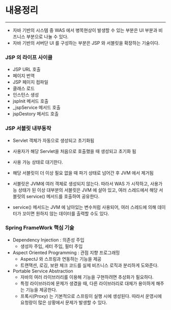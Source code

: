 # 내용정리
---

- 자바 기반의 시스템 중 WAS 에서 병목현상이 발생할 수 있는 부분은 UI 부분과 비즈니스 부분으로 나눌 수 있다.
- 자바 기반의 서버단 UI 를 구성하는 부분은 JSP 와 서블릿을 확장하는 기술이다.

### JSP 의 라이프 사이클 
- JSP URL 호출
- 페이지 번역
- JSP 페이지 컴파일
- 클래스 로드
- 인스턴스 생성
- jspInit 메서드 호출
- _jspService 메서드 호출
- jspDestory 메서드 호출


### JSP 서블릿 내부동작

- Servlet 객체가 자동으로 생성되고 초기화됨
- 사용자가 해당 Servlet을 처음으로 호출했을 때 생성되고 초기화 됨
- 사용 가능 상태로 대기한다. 
- 해당 서블릿이 더 이상 필요 없을 때 파기 상태로 넘어간 후 JVM 에서 제거됨

- 서블릿은 JVM에 여러 객체로 생성되지 않는다. 따라서 WAS 가 시작하고, 사용가능 상태가 된 이상 대부분의 서블릿은 JVM 에 살아 있고,
  여러 스레드에서 해당 서블릿의 service() 메서드를 호출하여 공유한다.
- service() 메서드는 JVM 에 남아있는 변수처럼 사용되어, 여러 스레드에 의해 데이터가 꼬이면 원하지 않는 데이터를 출력할 수도 있다.


### Spring FrameWork 핵심 기술
- Dependency Injection : 의존성 주입
  - 생성자 주입, 세터 주입, 필터 주입
- Aspect Oriented Programming : 관점 지향 프로그래밍
  - AspectJ 와 스프링과 연동하는 기능을 제공
  - 트랜잭션, 로깅, 보완 체크 코드를 실제 비즈니스 로직과 분리하게 도와준다.
- Portable Service Abstraction
  - 자바의 여러 라이브러리를 이용해 기능을 구현하려면 추상화가 필요하다.
  - 특정 라이브러리에 문제가 생겼을 때, 다른 라이브러리로 대체가 용이하게 해주는 기능을 제공한다.
  - 프록시(Proxy) 는 기본적으로 스프링이 실행 시에 생성된다. 따라서 운영시에 요청량이 많은 상황에서 문제가 발생할 수 있다.

